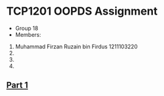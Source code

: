 # TCP1201 OOPDS Assignment
- Group 18
- Members:
1. Muhammad Firzan Ruzain bin Firdus 1211103220
2.
3.
4.
## [Part 1](https://github.com/firzanruzain/TCP1201-OOPDS-G18/blob/main/PART1.md#part-1)
